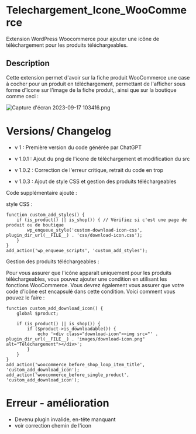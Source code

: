 # Telechargement_Icone_WooCommerce
Extension WordPress Woocommerce pour ajouter une icône de téléchargement pour les produits téléchargeables.

## Description
Cette extension permet d'avoir sur la fiche produit WooCommerce une case à cocher pour un produit en téléchargement, permettant de l'afficher sous forme d'îcone sur l'image de la fiche produit,, ainsi que sur la boutique comme ceci : 

![Capture d'écran 2023-09-17 103416.png](https://github.com/ValentinGratz/Telechargement_Icone_WooCommerce/blob/main/Capture%20d'%C3%A9cran%202023-09-17%20103416.png)


# Versions/ Changelog
- v 1 : Première version du code générée par ChatGPT

- v 1.0.1 : Ajout du png de l'icone de téléchargement et modification du src

- v 1.0.2 : Correction de l'erreur critique, retrait du code en trop

- v 1.0.3 : Ajout de style CSS et gestion des produits téléchargeables

Code supplémentaire ajouté :

style CSS : 

```
function custom_add_styles() {
    if (is_product() || is_shop()) { // Vérifiez si c'est une page de produit ou de boutique
        wp_enqueue_style('custom-download-icon-css', plugin_dir_url(__FILE__) . 'css/download-icon.css');
    }
}
add_action('wp_enqueue_scripts', 'custom_add_styles');
```

Gestion des produits téléchargeables :

Pour vous assurer que l'icône apparaît uniquement pour les produits téléchargeables, vous pouvez ajouter une condition en utilisant les fonctions WooCommerce. Vous devrez également vous assurer que votre code d'icône est encapsulé dans cette condition. Voici comment vous pouvez le faire :

```
function custom_add_download_icon() {
    global $product;
    
    if (is_product() || is_shop()) {
        if ($product->is_downloadable()) {
            echo '<div class="download-icon"><img src="' . plugin_dir_url(__FILE__) . 'images/download-icon.png" alt="Téléchargement"></div>';
        }
    }
}
add_action('woocommerce_before_shop_loop_item_title', 'custom_add_download_icon');
add_action('woocommerce_before_single_product', 'custom_add_download_icon');

```


# Erreur - amélioration
- Devenu plugin invalide, en-tête manquant 
- voir correction chemin de l'icon
